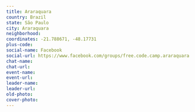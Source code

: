 ```yaml
---
title: Araraquara
country: Brazil
state: São Paulo
city: Araraquara
neighborhood: 
coordinates: -21.788671, -48.17731
plus-code:
social-name: Facebook
social-url: https://www.facebook.com/groups/free.code.camp.araraquara
chat-name:
chat-url:
event-name:
event-url:
leader-name:
leader-url:
old-photo: 
cover-photo:
---
```

